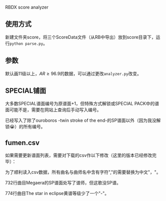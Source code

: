 RBDX score analyzer

## 使用方式
新建文件夹score，将三个ScoreData文件（从RB中导出）放到score目录下，运行`python parse.py`。

## 参数
默认画11级以上，$AR \ge 96.9%$的数据，可以通过更改`analyzer.py`改变。

## SPECIAL铺面
大多数SPECIAL谱面编号为原谱面+1，但特殊方式解锁或SPECIAL PACK中的谱面可能不是，需要在网站上查询后手动写入编号。

已经写入了除了ouroboros -twin stroke of the end-的SP谱面以外（因为我没解锁😭）的所有编号。
## fumen.csv
如果需要更新谱面列表，需要对下载的csv作以下修改（这里的版本已经修改完毕）：

为了顺利读入csv数据，所有曲名与曲师名中含有字符","的需要替换为中文"，"。

732行曲目Megaera的SP谱面处写了谱师，但这歌没SP谱。

774行曲目The star in eclipse黄谱等级少了一个"-"。